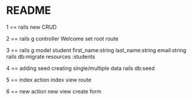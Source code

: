 # README

1 == rails new CRUD

2 == rails g controller Welcome
     set root route

3 == rails g model student first_name:string last_name:string email:string
     rails db:migrate
     resources :students

4 == adding seed 
     creating single/multiple data
     rails db:seed

5 == index action
     index view
     route

6 == new action
     new view
     create form
